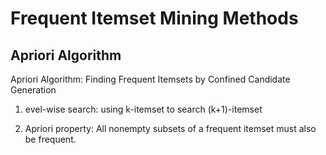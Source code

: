 # Frequent Itemset Mining Methods

## Apriori Algorithm

Apriori Algorithm: Finding Frequent Itemsets by Confined Candidate Generation

1. evel-wise search: using k-itemset to search (k+1)-itemset


1. Apriori property: All nonempty subsets of a frequent itemset must also be frequent.